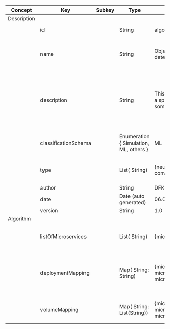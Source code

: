 | Concept     | Key                  | Subkey | Type                                   | Example Value                                                                               | Comment                                                                                                                                                       | Condition |
| ----------- | -------------------- | ------ | -------------------------------------- | ------------------------------------------------------------------------------------------- | ------------------------------------------------------------------------------------------------------------------------------------------------------------- | --------- |
| Description |                      |        |                                        |                                                                                             |                                                                                                                                                               |           |
|             | id                   |        | String                                 | algorithm_10824912410291                                                                    | a unique id to identify this asset                                                                                                                            | mandatory |
|             | name                 |        | String                                 | Object Detection Algorithm for detection of faulty weld seams                               | a human-readable name to ease identification and discoverability for human users                                                                              | mandatory |
|             | description          |        | String                                 | This algorithm can be used to solve a specifc problem, and applies some fancy technologies. | a short, human-readable description of the Algorithm to aid a human user in analysing the Algorithm’s capabilities and its applicability to a certain problem | mandatory |
|             | classificationSchema |        | Enumeration { Simulation, ML, others } | ML                                                                                          | the classification of the Algorithm, to describe the specialization area                                                                                      | mandatory |
|             | type                 |        | List( String)                          | {neural network, deep learning, convolutional neural network, CNN}                          | a detailed list of attributes to describe the Algorithm’s field of application                                                                                | mandatory |
|             | author               |        | String                                 | DFKI                                                                                        | the authoring entity                                                                                                                                          | mandatory |
|             | date                 |        | Date (auto generated)                  | 06.04.2021                                                                                  | the creation data                                                                                                                                             | mandatory |
|             | version              |        | String                                 | 1.0                                                                                         | the version                                                                                                                                                   | mandatory |
| Algorithm   |                      |        |                                        |                                                                                             |                                                                                                                                                               |           |
|             | listOfMicroservices  |        | List( String)                          | {microserviceAsset_id_121241241}                                                            | a list of Microservice Asset IDs, which are contained in the algorithm                                                                                        | mandatory |
|             | deploymentMapping    |        | Map( String: String)                   | {microserviceA:hostB, microserviceB:hostB, microserviceC:hostC}                             | an abstract definition of which microservice shall run on which host, to indicate which Microservices may need to run on the same host                        | mandatory |
|             | volumeMapping        |        | Map( String: List(String))             | {microserviceA: [microserviceA, microserviceB], microserviceB:[], microserviceC:[]}         | a list of Microservice Asset IDs, which are contained in the algorithm                                                                                        | optional  |
